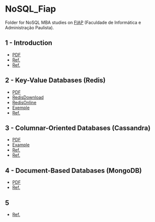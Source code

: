 # NoSQL_Fiap
Folder for NoSQL MBA studies on [FIAP](https://www.googleadservices.com/pagead/aclk?sa=L&ai=DChcSEwiA5ImElNn4AhX1RUgAHfXFDH4YABAAGgJjZQ&ae=2&ohost=www.google.com&cid=CAASJeRo-hpJyI09zbY6wuyJKr5BSyJH0W2SF9QkDxpMXMrwRNJBZ_Q&sig=AOD64_01bx1ajP9jO2R_5zbc1zzD1aWA2w&q&adurl&ved=2ahUKEwixq4SElNn4AhX9BbkGHRrMC6cQ0Qx6BAgCEAE&nis=8&dct=1) (Faculdade de Informática e Administração Paulista).

## 1 - Introduction
- [PDF](https://github.com/Darklabel91/NoSQL_Fiap/blob/main/Intro/MBA%20ASO%20%20-%20Cap%201%20-%20Conceitos%20e%20discussões%20sobre%20NOSQL_RevFinal_20201112_1633.pdf.pdf)
- [Ref.](https://github.com/Darklabel91/NoSQL_Fiap/blob/main/References/1.1.png)
- [Ref.](https://github.com/Darklabel91/NoSQL_Fiap/blob/main/References/1.2.png)

## 2 - Key-Value Databases (Redis)
- [PDF](https://github.com/Darklabel91/NoSQL_Fiap/blob/main/Key-Value%20Databases/MBA%20ASO%20%20-%20Cap%202%20-%20Key-value%20Databases%20(ReDis)_RevFinal.pdf)
- [RedisDownload](https://redis.io/download/)
- [RedisOnline](https://try.redis.io)
- [Exemple](https://github.com/Darklabel91/NoSQL_Fiap/blob/main/Key-Value%20Databases/Redis.md)
- [Ref.](https://github.com/Darklabel91/NoSQL_Fiap/blob/main/References/2.png)

## 3 - Columnar-Oriented Databases (Cassandra)
- [PDF](https://github.com/Darklabel91/NoSQL_Fiap/blob/main/Columnar-Oriented%20Databases/MBA%20ASO%20%20-%20Cap%203%20-%20Columnar%20-%20Oriented%20Databases%20(Cassandra)_RevFinal.pdf)
- [Example](https://github.com/Darklabel91/NoSQL_Fiap/blob/main/Columnar-Oriented%20Databases/casandra.md)
- [Ref.](https://github.com/Darklabel91/NoSQL_Fiap/blob/main/References/3.1.png)
- [Ref.](https://github.com/Darklabel91/NoSQL_Fiap/blob/main/References/3.2.png)

## 4 - Document-Based Databases (MongoDB)
- [PDF](https://github.com/Darklabel91/NoSQL_Fiap/blob/main/Document-Oriented%20Databases/MBA%20ASO%20%20-%20Cap%204%20-%20Document-Based%20Databases%20(MongoDB)_RevFinal_20201112_1633%20(1).pdf)
- [Ref.](https://github.com/Darklabel91/NoSQL_Fiap/blob/main/References/4.png)

## 5 
- [Ref.](https://github.com/Darklabel91/NoSQL_Fiap/blob/main/References/5.png)

